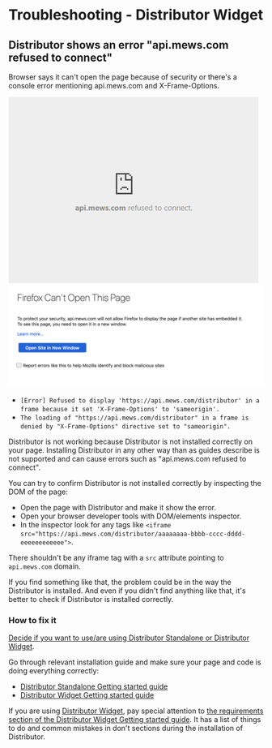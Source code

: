 # Troubleshooting - Distributor Widget

## Distributor shows an error "api.mews.com refused to connect"

Browser says it can't open the page because of security or there's a console error mentioning api.mews.com and X-Frame-Options.

![api.mews.com refused error Google Chrome](../.gitbook/assets/api-mews-com-refused-connect-chrome.png)
![api.mews.com refused error Mozilla Firefox](../.gitbook/assets/api-mews-com-refused-connect-firefox.png)

- `[Error] Refused to display 'https://api.mews.com/distributor' in a frame because it set 'X-Frame-Options' to 'sameorigin'.`
- `The loading of "https://api.mews.com/distributor" in a frame is denied by "X-Frame-Options" directive set to "sameorigin".`

Distributor is not working because Distributor is not installed correctly on your page. Installing Distributor in any other way than as guides describe is not supported and can cause errors such as "api.mews.com refused to connect".

You can try to confirm Distributor is not installed correctly by inspecting the DOM of the page:
- Open the page with Distributor and make it show the error.
- Open your browser developer tools with DOM/elements inspector.
- In the inspector look for any tags like `<iframe src="https://api.mews.com/distributor/aaaaaaaa-bbbb-cccc-dddd-eeeeeeeeeeee">`.

There shouldn't be any iframe tag with a `src` attribute pointing to `api.mews.com` domain.

If you find something like that, the problem could be in the way the Distributor is installed. And even if you didn't find anything like that, it's better to check if Distributor is installed correctly.

### How to fix it

[Decide if you want to use/are using Distributor Standalone or Distributor Widget](../README.md).

Go through relevant installation guide and make sure your page and code is doing everything correctly:
- [Distributor Standalone Getting started guide](../distributor-standalone/getting-started.md)
- [Distributor Widget Getting started guide](./getting-started.md)

If you are using [Distributor Widget](./README.md), pay special attention to [the requirements section of the Distributor Widget Getting started guide](./getting-started.md#requirements). It has a list of things to do and common mistakes in don't sections during the installation of Distributor.
